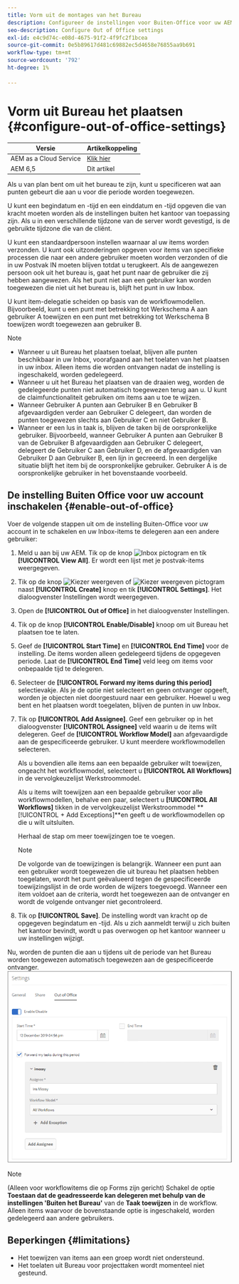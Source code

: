 ```yaml
---
title: Vorm uit de montages van het Bureau
description: Configureer de instellingen voor Buiten-Office voor uw AEM Forms-instantie.
seo-description: Configure Out of Office settings
exl-id: e4c9d74c-e08d-4675-91f2-4f9fc2f1bcea
source-git-commit: 0e5b89617d481c69882ec5d4658e76855aa9b691
workflow-type: tm+mt
source-wordcount: '792'
ht-degree: 1%

---
```


# Vorm uit Bureau het plaatsen {#configure-out-of-office-settings}

| Versie | Artikelkoppeling |
| -------- | ---------------------------- |
| AEM as a Cloud Service | [Klik hier](https://experienceleague.adobe.com/docs/experience-manager-cloud-service/content/forms/create-form-centric-workflows/configure-out-of-office-settings.html) |
| AEM 6,5 | Dit artikel |

Als u van plan bent om uit het bureau te zijn, kunt u specificeren wat aan punten gebeurt die aan u voor die periode worden toegewezen.

U kunt een begindatum en -tijd en een einddatum en -tijd opgeven die van kracht moeten worden als de instellingen buiten het kantoor van toepassing zijn. Als u in een verschillende tijdzone van de server wordt gevestigd, is de gebruikte tijdzone die van de cliënt.

U kunt een standaardpersoon instellen waarnaar al uw items worden verzonden. U kunt ook uitzonderingen opgeven voor items van specifieke processen die naar een andere gebruiker moeten worden verzonden of die in uw Postvak IN moeten blijven totdat u terugkeert. Als de aangewezen persoon ook uit het bureau is, gaat het punt naar de gebruiker die zij hebben aangewezen. Als het punt niet aan een gebruiker kan worden toegewezen die niet uit het bureau is, blijft het punt in uw Inbox.

U kunt item-delegatie scheiden op basis van de workflowmodellen. Bijvoorbeeld, kunt u een punt met betrekking tot Werkschema A aan gebruiker A toewijzen en een punt met betrekking tot Werkschema B toewijzen wordt toegewezen aan gebruiker B.


>[!NOTE]
>
>* Wanneer u uit Bureau het plaatsen toelaat, blijven alle punten beschikbaar in uw Inbox, voorafgaand aan het toelaten van het plaatsen in uw inbox. Alleen items die worden ontvangen nadat de instelling is ingeschakeld, worden gedelegeerd.
>* Wanneer u uit het Bureau het plaatsen van de draaien weg, worden de gedelegeerde punten niet automatisch toegewezen terug aan u. U kunt de claimfunctionaliteit gebruiken om items aan u toe te wijzen.
>* Wanneer Gebruiker A punten aan Gebruiker B en Gebruiker B afgevaardigden verder aan Gebruiker C delegeert, dan worden de punten toegewezen slechts aan Gebruiker C en niet Gebruiker B.
>* Wanneer er een lus in taak is, blijven de taken bij de oorspronkelijke gebruiker. Bijvoorbeeld, wanneer Gebruiker A punten aan Gebruiker B van de Gebruiker B afgevaardigden aan Gebruiker C delegeert, delegeert de Gebruiker C aan Gebruiker D, en de afgevaardigden van Gebruiker D aan Gebruiker B, een lijn in gecreeerd. In een dergelijke situatie blijft het item bij de oorspronkelijke gebruiker. Gebruiker A is de oorspronkelijke gebruiker in het bovenstaande voorbeeld.

## De instelling Buiten Office voor uw account inschakelen {#enable-out-of-office}

Voer de volgende stappen uit om de instelling Buiten-Office voor uw account in te schakelen en uw Inbox-items te delegeren aan een andere gebruiker:

1. Meld u aan bij uw AEM. Tik op de knop ![Inbox](assets/bell.svg) pictogram en tik **[!UICONTROL View All]**. Er wordt een lijst met je postvak-items weergegeven.
1. Tik op de knop ![Kiezer weergeven](assets/viewlist.svg) of ![Kiezer weergeven](assets/calendar.svg) pictogram naast **[!UICONTROL Create]** knop en tik **[!UICONTROL Settings]**. Het dialoogvenster Instellingen wordt weergegeven.
1. Open de **[!UICONTROL Out of Office]** in het dialoogvenster Instellingen.
1. Tik op de knop **[!UICONTROL Enable/Disable]** knoop om uit Bureau het plaatsen toe te laten.
1. Geef de **[!UICONTROL Start Time]**  en **[!UICONTROL End Time]** voor de instelling. De items worden alleen gedelegeerd tijdens de opgegeven periode. Laat de **[!UICONTROL End Time]** veld leeg om items voor onbepaalde tijd te delegeren.
1. Selecteer de **[!UICONTROL Forward my items during this period]** selectievakje. Als je de optie niet selecteert en geen ontvanger opgeeft, worden je objecten niet doorgestuurd naar een gebruiker. Hoewel u weg bent en het plaatsen wordt toegelaten, blijven de punten in uw Inbox.
1. Tik op **[!UICONTROL Add Assignee]**. Geef een gebruiker op in het dialoogvenster **[!UICONTROL Assignee]** veld waarin u de items wilt delegeren. Geef de **[!UICONTROL Workflow Model]** aan afgevaardigde aan de gespecificeerde gebruiker. U kunt meerdere workflowmodellen selecteren.

   Als u bovendien alle items aan een bepaalde gebruiker wilt toewijzen, ongeacht het workflowmodel, selecteert u **[!UICONTROL All Workflows]** in de vervolgkeuzelijst Werkstroommodel. <br>

   Als u items wilt toewijzen aan een bepaalde gebruiker voor alle workflowmodellen, behalve een paar, selecteert u **[!UICONTROL All Workflows]** tikken in de vervolgkeuzelijst Werkstroommodel **[!UICONTROL + Add Exceptions]**en geeft u de workflowmodellen op die u wilt uitsluiten.
   <br>

   Herhaal de stap om meer toewijzingen toe te voegen. <br>

   >[!NOTE]
   >
   >De volgorde van de toewijzingen is belangrijk. Wanneer een punt aan een gebruiker wordt toegewezen die uit bureau het plaatsen hebben toegelaten, wordt het punt geëvalueerd tegen de gespecificeerde toewijzingslijst in de orde worden de wijzers toegevoegd. Wanneer een item voldoet aan de criteria, wordt het toegewezen aan de ontvanger en wordt de volgende ontvanger niet gecontroleerd.

1. Tik op **[!UICONTROL Save]**. De instelling wordt van kracht op de opgegeven begindatum en -tijd. Als u zich aanmeldt terwijl u zich buiten het kantoor bevindt, wordt u pas overwogen op het kantoor wanneer u uw instellingen wijzigt.

Nu, worden de punten die aan u tijdens uit de periode van het Bureau worden toegewezen automatisch toegewezen aan de gespecificeerde ontvanger.
![Buiten kantoor](assets/out-of-office.png)

>[!NOTE]
>
>(Alleen voor workflowitems die op Forms zijn gericht) Schakel de optie **Toestaan dat de geadresseerde kan delegeren met behulp van de instellingen &#39;Buiten het Bureau&#39;** van de **Taak toewijzen** in de workflow. Alleen items waarvoor de bovenstaande optie is ingeschakeld, worden gedelegeerd aan andere gebruikers.

## Beperkingen {#limitations}

* Het toewijzen van items aan een groep wordt niet ondersteund.
* Het toelaten uit Bureau voor projecttaken wordt momenteel niet gesteund.
